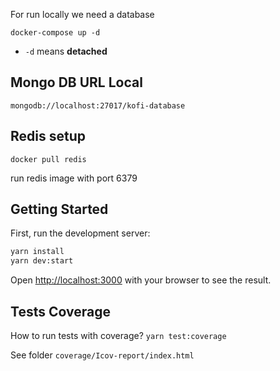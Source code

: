 For run locally we need a database

```
docker-compose up -d
```

- `-d` means **detached**

## Mongo DB URL Local

```
mongodb://localhost:27017/kofi-database
```

## Redis setup

```
docker pull redis
```

run redis image with port 6379

## Getting Started

First, run the development server:

```bash
yarn install
yarn dev:start
```

Open [http://localhost:3000](http://localhost:3000) with your browser to see the result.


## Tests Coverage
How to run tests with coverage?
`yarn test:coverage`

See folder `coverage/Icov-report/index.html`